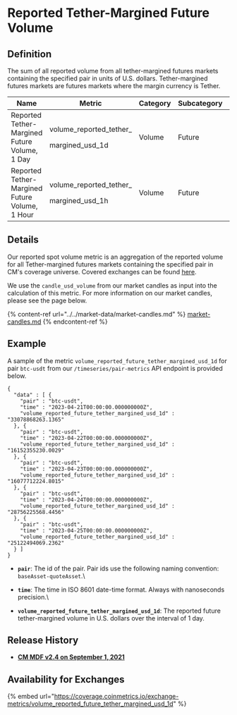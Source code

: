 # Reported Tether-Margined Future Volume

## Definition

The sum of all reported volume from all tether-margined futures markets containing the specified pair in units of U.S. dollars. Tether-margined futures markets are futures markets where the margin currency is Tether.

| Name                                           | Metric                                               | Category | Subcategory | Type | Unit | Frequency |
| ---------------------------------------------- | ---------------------------------------------------- | -------- | ----------- | ---- | ---- | --------- |
| Reported Tether-Margined Future Volume, 1 Day  | <p>volume_reported_tether_</p><p>margined_usd_1d</p> | Volume   | Future      | Sum  | USD  | 1d        |
| Reported Tether-Margined Future Volume, 1 Hour | <p>volume_reported_tether_</p><p>margined_usd_1h</p> | Volume   | Future      | Sum  | USD  | 1h        |

## Details

Our reported spot volume metric is an aggregation of the reported volume for all Tether-margined futures markets containing the specified pair in CM's coverage universe. Covered exchanges can be found [here](../../exchanges/all-exchanges.md).

We use the `candle_usd_volume` from our market candles as input into the calculation of this metric. For more information on our market candles, please see the page below.

{% content-ref url="../../market-data/market-candles.md" %}
[market-candles.md](../../market-data/market-candles.md)
{% endcontent-ref %}

## Example

A sample of the metric `volume_reported_future_tether_margined_usd_1d` for pair `btc-usdt` from our `/timeseries/pair-metrics` API endpoint is provided below.

```
{
  "data" : [ {
    "pair" : "btc-usdt",
    "time" : "2023-04-21T00:00:00.000000000Z",
    "volume_reported_future_tether_margined_usd_1d" : "33078868263.1365"
  }, {
    "pair" : "btc-usdt",
    "time" : "2023-04-22T00:00:00.000000000Z",
    "volume_reported_future_tether_margined_usd_1d" : "16152355230.0029"
  }, {
    "pair" : "btc-usdt",
    "time" : "2023-04-23T00:00:00.000000000Z",
    "volume_reported_future_tether_margined_usd_1d" : "16077712224.8015"
  }, {
    "pair" : "btc-usdt",
    "time" : "2023-04-24T00:00:00.000000000Z",
    "volume_reported_future_tether_margined_usd_1d" : "28756225568.4456"
  }, {
    "pair" : "btc-usdt",
    "time" : "2023-04-25T00:00:00.000000000Z",
    "volume_reported_future_tether_margined_usd_1d" : "25122494069.2362"
  } ]
}
```

* **`pair`**: The id of the pair. Pair ids use the following naming convention: `baseAsset-quoteAsset`.\

* **`time`**: The time in ISO 8601 date-time format. Always with nanoseconds precision.\

* **`volume_reported_future_tether_margined_usd_1d`**: The reported future tether-margined volume in U.S. dollars over the interval of 1 day.

## Release History

* [**CM MDF v2.4 on September 1, 2021**](https://coinmetrics.io/cm-market-data-feed-v2-4-release-notes/)

## Availability for Exchanges

{% embed url="https://coverage.coinmetrics.io/exchange-metrics/volume_reported_future_tether_margined_usd_1d" %}
